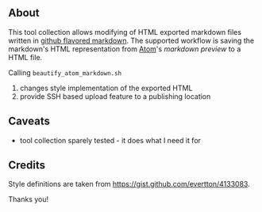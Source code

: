 ## About
This tool collection allows modifying of HTML exported markdown files written in [github flavored markdown](https://help.github.com/articles/github-flavored-markdown/).
The supported workflow is saving the markdown's HTML representation from [Atom](https://atom.io)'s *markdown preview* to a HTML file.

Calling `beautify_atom_markdown.sh`
1. changes style implementation of the exported HTML
2. provide SSH based upload feature to a publishing location

## Caveats
* tool collection sparely tested - it does what I need it for

## Credits
Style definitions are taken from https://gist.github.com/evertton/4133083.

Thanks you!
